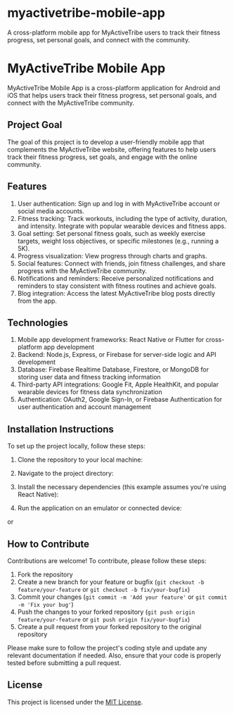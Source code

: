 # myactivetribe-mobile-app
A cross-platform mobile app for MyActiveTribe users to track their fitness progress, set personal goals, and connect with the community.
# MyActiveTribe Mobile App

MyActiveTribe Mobile App is a cross-platform application for Android and iOS that helps users track their fitness progress, set personal goals, and connect with the MyActiveTribe community.

## Project Goal

The goal of this project is to develop a user-friendly mobile app that complements the MyActiveTribe website, offering features to help users track their fitness progress, set goals, and engage with the online community.

## Features

1. User authentication: Sign up and log in with MyActiveTribe account or social media accounts.
2. Fitness tracking: Track workouts, including the type of activity, duration, and intensity. Integrate with popular wearable devices and fitness apps.
3. Goal setting: Set personal fitness goals, such as weekly exercise targets, weight loss objectives, or specific milestones (e.g., running a 5K).
4. Progress visualization: View progress through charts and graphs.
5. Social features: Connect with friends, join fitness challenges, and share progress with the MyActiveTribe community.
6. Notifications and reminders: Receive personalized notifications and reminders to stay consistent with fitness routines and achieve goals.
7. Blog integration: Access the latest MyActiveTribe blog posts directly from the app.

## Technologies

1. Mobile app development frameworks: React Native or Flutter for cross-platform app development
2. Backend: Node.js, Express, or Firebase for server-side logic and API development
3. Database: Firebase Realtime Database, Firestore, or MongoDB for storing user data and fitness tracking information
4. Third-party API integrations: Google Fit, Apple HealthKit, and popular wearable devices for fitness data synchronization
5. Authentication: OAuth2, Google Sign-In, or Firebase Authentication for user authentication and account management

## Installation Instructions

To set up the project locally, follow these steps:

1. Clone the repository to your local machine:


2. Navigate to the project directory:


3. Install the necessary dependencies (this example assumes you're using React Native):


4. Run the application on an emulator or connected device:


or


## How to Contribute

Contributions are welcome! To contribute, please follow these steps:

1. Fork the repository
2. Create a new branch for your feature or bugfix (`git checkout -b feature/your-feature` or `git checkout -b fix/your-bugfix`)
3. Commit your changes (`git commit -m 'Add your feature'` or `git commit -m 'Fix your bug'`)
4. Push the changes to your forked repository (`git push origin feature/your-feature` or `git push origin fix/your-bugfix`)
5. Create a pull request from your forked repository to the original repository

Please make sure to follow the project's coding style and update any relevant documentation if needed. Also, ensure that your code is properly tested before submitting a pull request.

## License

This project is licensed under the [MIT License](LICENSE).

